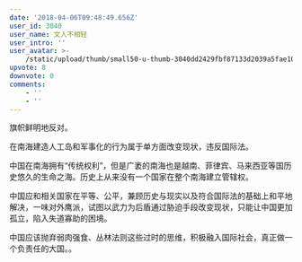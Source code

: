 ```yaml
---
date: '2018-04-06T09:48:49.656Z'
user_id: 3040
user_name: 文人不相轻
user_intro: ''
user_avatar: >-
    /static/upload/thumb/small50-u-thumb-3040dd2429fbf87133d2039a5fae1041f7413e3dc82d.png
upvote: 8
downvote: 0
comments:
    - ''
    - ''
---
```


旗帜鲜明地反对。

在南海建造人工岛和军事化的行为属于单方面改变现状，违反国际法。

中国在南海拥有“传统权利”，但是广袤的南海也是越南、菲律宾、马来西亚等国历史悠久的生命之海。历史上从来没有一个国家在整个南海建立管辖权。

中国应和相关国家在平等、公平，兼顾历史与现实以及符合国际法的基础上和平地解决，一味对外鹰派，试图以武力为后盾通过胁迫手段改变现状，只能让中国更加孤立，陷入失道寡助的困境。

中国应该抛弃弱肉强食、丛林法则这些过时的思维，积极融入国际社会，真正做一个负责任的大国。。
